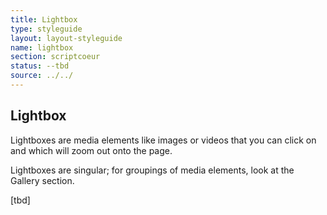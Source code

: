 ```yaml
---
title: Lightbox
type: styleguide
layout: layout-styleguide
name: lightbox
section: scriptcoeur
status: --tbd
source: ../../
---
```


<main markdown="1">

## Lightbox

Lightboxes are media elements like images or videos that you can click on and which will zoom out onto the page.

Lightboxes are singular; for groupings of media elements, look at the Gallery section.

[tbd]

</div>

</main>


